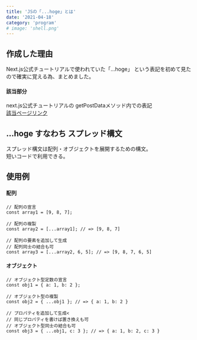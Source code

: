 ```yaml
---
title: 'JSの「...hoge」とは'
date: '2021-04-18'
category: 'program'
# image: 'shell.png'
---
```


## 作成した理由

Next.js公式チュートリアルで使われていた「...hoge」
という表記を初めて見たので確実に覚える為、まとめました。

#### 該当部分
next.js公式チュートリアルの getPostDataメソッド内での表記<br>
[該当ページリンク](https://nextjs.org/learn/basics/dynamic-routes/implement-getstaticprops)<br>



## ...hoge すなわち スプレッド構文

スプレッド構文は配列・オブジェクトを展開するための構文。<br/>
短いコードで利用できる。<br>

## 使用例
#### 配列

~~~
// 配列の宣言
const array1 = [9, 8, 7];

// 配列の複製
const array2 = [...array1]; // => [9, 8, 7]

// 配列の要素を追加して生成
// 配列同士の結合も可
const array3 = [...array2, 6, 5]; // => [9, 8, 7, 6, 5]
~~~

#### オブジェクト

~~~
// オブジェクト型定数の宣言
const obj1 = { a: 1, b: 2 };

// オブジェクト型の複製
const obj2 = { ...obj1 }; // => { a: 1, b: 2 }

// プロパティを追加して生成<
// 同じプロパティを書けば置き換えも可
// オブジェクト型同士の結合も可
const obj3 = { ...obj1, c: 3 }; // => { a: 1, b: 2, c: 3 }
~~~

